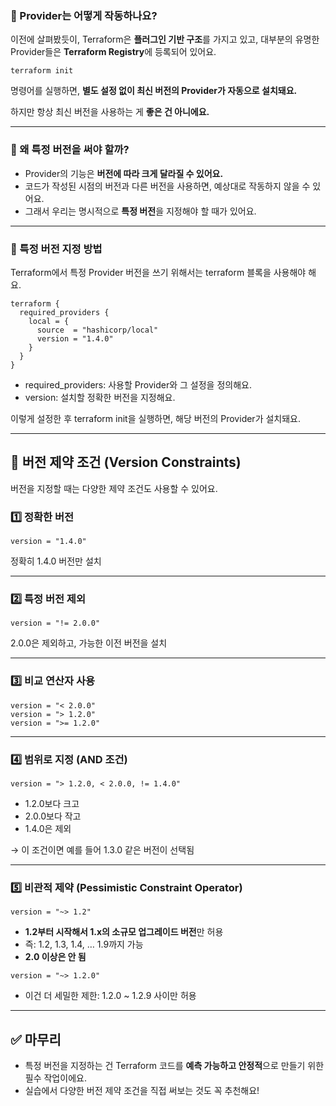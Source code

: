 ### **🔌 Provider는 어떻게 작동하나요?**

이전에 살펴봤듯이, Terraform은 **플러그인 기반 구조**를 가지고 있고, 대부분의 유명한 Provider들은 **Terraform Registry**에 등록되어 있어요.

```
terraform init
```

명령어를 실행하면, **별도 설정 없이 최신 버전의 Provider가 자동으로 설치돼요.**

하지만 항상 최신 버전을 사용하는 게 **좋은 건 아니에요.**

---

### **🤔 왜 특정 버전을 써야 할까?**

- Provider의 기능은 **버전에 따라 크게 달라질 수 있어요.**
- 코드가 작성된 시점의 버전과 다른 버전을 사용하면, 예상대로 작동하지 않을 수 있어요.
- 그래서 우리는 명시적으로 **특정 버전**을 지정해야 할 때가 있어요.

---

### **🔧 특정 버전 지정 방법**

Terraform에서 특정 Provider 버전을 쓰기 위해서는 terraform 블록을 사용해야 해요.

```
terraform {
  required_providers {
    local = {
      source  = "hashicorp/local"
      version = "1.4.0"
    }
  }
}
```

- required_providers: 사용할 Provider와 그 설정을 정의해요.
- version: 설치할 정확한 버전을 지정해요.


이렇게 설정한 후 terraform init을 실행하면, 해당 버전의 Provider가 설치돼요.

---
## **🧩 버전 제약 조건 (Version Constraints)**

버전을 지정할 때는 다양한 제약 조건도 사용할 수 있어요.

### **1️⃣ 정확한 버전**

```
version = "1.4.0"
```

정확히 1.4.0 버전만 설치

---
### **2️⃣ 특정 버전 제외**

```
version = "!= 2.0.0"
```

2.0.0은 제외하고, 가능한 이전 버전을 설치

---

### **3️⃣ 비교 연산자 사용**

```
version = "< 2.0.0"
version = "> 1.2.0"
version = ">= 1.2.0"
```


---

### **4️⃣ 범위로 지정 (AND 조건)**

```
version = "> 1.2.0, < 2.0.0, != 1.4.0"
```

- 1.2.0보다 크고
- 2.0.0보다 작고
- 1.4.0은 제외

→ 이 조건이면 예를 들어 1.3.0 같은 버전이 선택됨

---

### **5️⃣ 비관적 제약 (Pessimistic Constraint Operator)**

```
version = "~> 1.2"
```

- **1.2부터 시작해서 1.x의 소규모 업그레이드 버전**만 허용
- 즉: 1.2, 1.3, 1.4, … 1.9까지 가능
- **2.0 이상은 안 됨**

```
version = "~> 1.2.0"
```

- 이건 더 세밀한 제한: 1.2.0 ~ 1.2.9 사이만 허용

---

## **✅ 마무리**

- 특정 버전을 지정하는 건 Terraform 코드를 **예측 가능하고 안정적**으로 만들기 위한 필수 작업이에요.
- 실습에서 다양한 버전 제약 조건을 직접 써보는 것도 꼭 추천해요!
